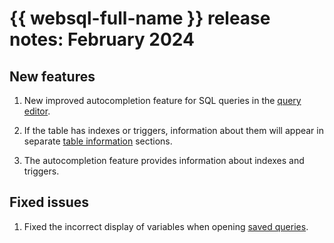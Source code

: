 # {{ websql-full-name }} release notes: February 2024

## New features

1. New improved autocompletion feature for SQL queries in the [query editor](../operations/query-executor.md).

1. If the table has indexes or triggers, information about them will appear in separate [table information](../operations/connect.md#view-table) sections.

1. The autocompletion feature provides information about indexes and triggers.

## Fixed issues

1. Fixed the incorrect display of variables when opening [saved queries](../operations/history.md).